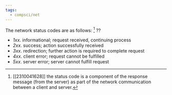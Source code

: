 ```yaml
---
tags:
  - compsci/net
---
```

The network status codes are as follows: [^1]
??
- *1xx*. informational; request received, continuing process
- *2xx*. success; action successfully received
- *3xx*. redirection; further action is required to complete request
- *4xx*. client error; request cannot be fulfilled
- *5xx*. server error; server cannot fulfill request <!--SR:!2024-01-14,11,230-->

[^1]: [[2310041628]] the status code is a component of the response message (from the server) as part of the network communication between a client and server.